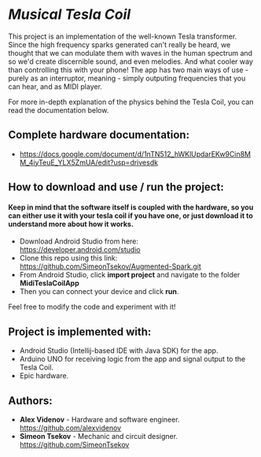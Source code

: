 ﻿# *Musical Tesla Coil*

This project is an implementation of the well-known Tesla transformer. Since the high frequency sparks generated can't really be heard, we thought that we can modulate them with waves in the human spectrum and so we'd create discernible sound, and even melodies. And what cooler way than controlling this with your phone! The app has two main ways of use - purely as an interruptor, meaning - simply outputing frequencies that you can hear, and as MIDI player. 

For more in-depth explanation of the physics behind the Tesla Coil, you can read the documentation below.

## Complete hardware documentation:
 - https://docs.google.com/document/d/1nTN512_hWKlUpdarEKw9Cin8MM_4iyTeuE_YLX5ZmUA/edit?usp=drivesdk

## How to download and use / run the project:
  #### Keep in mind that the software itself is coupled with the hardware, so you can either use it with your tesla coil if you have one, or just download it to understand more about how it works.
   - Download Android Studio from here: https://developer.android.com/studio
   - Clone this repo using this link: https://github.com/SimeonTsekov/Augmented-Spark.git
   - From Android Studio, click **import project** and navigate to the folder **MidiTeslaCoilApp**
   - Then you can connect your device and click **run**. 

Feel free to modify the code and experiment with it!

## Project is implemented with:
- Android Studio (Intellij-based IDE with Java SDK) for the app. 
- Arduino UNO for receiving logic from the app and signal output to the Tesla Coil. 
- Epic hardware. 

## Authors:
- **Alex Videnov** - Hardware and software engineer. https://github.com/alexvidenov
- **Simeon Tsekov** - Mechanic and circuit designer. https://github.com/SimeonTsekov






